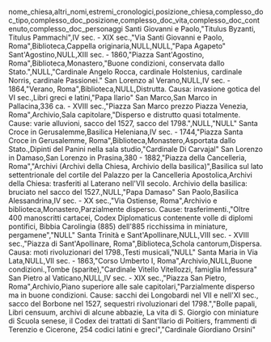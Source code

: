 nome_chiesa,altri_nomi,estremi_cronologici,posizione_chiesa,complesso_doc_tipo,complesso_doc_posizione,complesso_doc_vita,complesso_doc_contenuto,complesso_doc_personaggi
Santi Giovanni e Paolo,"Titulus Byzanti, Titulus Pammachi",IV sec. - XIX sec.,"Via Santi Giovanni e Paolo, Roma",Biblioteca,Cappella originaria,NULL,NULL,"Papa Agapeto"
Sant'Agostino,NULL,XIII sec. - 1860,"Piazza Sant'Agostino, Roma",Biblioteca,Monastero,"Buone condizioni, conservata dallo Stato.",NULL,"Cardinale Angelo Rocca, cardinale Holstenius, cardinale Norris, cardinale Passionei."
San Lorenzo al Verano,NULL,IV sec. - 1864,"Verano, Roma",Biblioteca,NULL,Distrutta. Causa: invasione gotica del VI sec.,Libri greci e latini,"Papa Ilario"
San Marco,San Marco in Pallacina,336 ca. - XVIII sec.,"Piazza San Marco prezzo Piazza Venezia, Roma",Archivio,Sala capitolare,"Disperso e distrutto quasi totalmente. Cause: varie alluvioni, sacco del 1527, sacco del 1798.",NULL,"NULL"
Santa Croce in Gerusalemme,Basilica Heleniana,IV sec. - 1744,"Piazza Santa Croce in Gerusalemme, Roma",Biblioteca,Monastero,Asportata dallo Stato.,Dipinti del Panini nella sala studio,"Cardinale Di Carvajal"
San Lorenzo in Damaso,San Lorenzo in Prasina,380 - 1882,"Piazza della Cancelleria, Roma","Archivi (Archivi della Chiesa, Archivio della basilica)",Basilica sul lato settentrionale del cortile del Palazzo per la Cancelleria Apostolica,Archivi della Chiesa: trasferiti al Laterano nell'VII secolo. Archivio della basilica: bruciato nel sacco del 1527.,NULL,"Papa Damaso"
San Paolo,Basilica Alessandrina,IV sec. - XX sec.,"Via Ostiense, Roma",Archivio e biblioteca,Monastero,Parzialmente disperso. Cause: trasferimenti.,"Oltre 400 manoscritti cartacei, Codex Diplomaticus contenente volle di diplomi pontifici, Bibbia Carolingia (885) dell'885 ricchissima in miniature, pergamene","NULL"
Santa Trinità e Sant'Apollinare,NULL,VIII sec. - XVIII sec.,"Piazza di Sant'Apollinare, Roma",Biblioteca,Schola cantorum,Dispersa. Causa: moti rivoluzionari del 1798.,Testi musicali,"NULL"
Santa Maria in Via Lata,NULL,VII sec. - 1863,"Corso Umberto I, Roma",Archivio,NULL,Buone condizioni.,Tombe (sparite),"Cardinale Vitello Vitellozzi, famiglia Infessura"
San Pietro al Vaticano,NULL,IV sec. - XIX sec.,"Piazza San Pietro, Roma",Archivio,Piano superiore alle sale capitolari,"Parzialmente disperso ma in buone condizioni. Cause: sacchi dei Longobardi nel VII e nell'XI sec., sacco del Borbone nel 1527, sequestri rivoluzionari del 1798.","Bolle papali, Libri censuum, archivi di alcune abbazie, La vita di S. Giorgio con miniature di Scuola senese, il Codex dei trattati di Sant'Ilario di Poitiers, frammenti di Terenzio e Cicerone, 254 codici latini e greci","Cardinale Giordiano Orsini"
